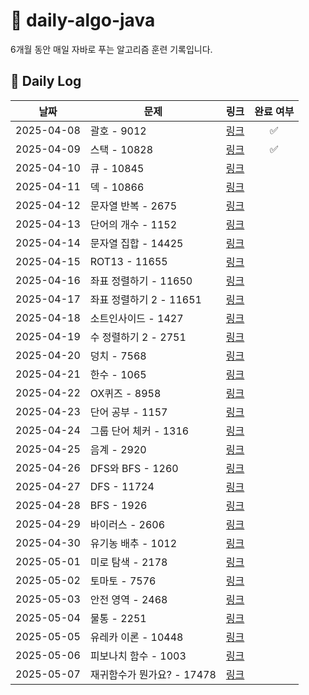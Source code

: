 # 📘 daily-algo-java

6개월 동안 매일 자바로 푸는 알고리즘 훈련 기록입니다.

## 📅 Daily Log

|     날짜      | 문제 | 링크 |    완료 여부    |
|:-----------:|------|------|:-----------:|
| 2025-04-08  | 괄호 - 9012 | [링크](https://www.acmicpc.net/problem/9012) |      ✅      |
| 2025-04-09  | 스택 - 10828 | [링크](https://www.acmicpc.net/problem/10828) |      ✅      |
| 2025-04-10  | 큐 - 10845 | [링크](https://www.acmicpc.net/problem/10845) |             |
| 2025-04-11  | 덱 - 10866 | [링크](https://www.acmicpc.net/problem/10866) |             |
| 2025-04-12  | 문자열 반복 - 2675 | [링크](https://www.acmicpc.net/problem/2675) |             |
| 2025-04-13  | 단어의 개수 - 1152 | [링크](https://www.acmicpc.net/problem/1152) |             |
| 2025-04-14  | 문자열 집합 - 14425 | [링크](https://www.acmicpc.net/problem/14425) |             |
| 2025-04-15  | ROT13 - 11655 | [링크](https://www.acmicpc.net/problem/11655) |             |
| 2025-04-16  | 좌표 정렬하기 - 11650 | [링크](https://www.acmicpc.net/problem/11650) |             |
| 2025-04-17  | 좌표 정렬하기 2 - 11651 | [링크](https://www.acmicpc.net/problem/11651) |             |
| 2025-04-18  | 소트인사이드 - 1427 | [링크](https://www.acmicpc.net/problem/1427) |             |
| 2025-04-19  | 수 정렬하기 2 - 2751 | [링크](https://www.acmicpc.net/problem/2751) |             |
| 2025-04-20  | 덩치 - 7568 | [링크](https://www.acmicpc.net/problem/7568) |             |
| 2025-04-21  | 한수 - 1065 | [링크](https://www.acmicpc.net/problem/1065) |             |
| 2025-04-22  | OX퀴즈 - 8958 | [링크](https://www.acmicpc.net/problem/8958) |             |
| 2025-04-23  | 단어 공부 - 1157 | [링크](https://www.acmicpc.net/problem/1157) |             |
| 2025-04-24  | 그룹 단어 체커 - 1316 | [링크](https://www.acmicpc.net/problem/1316) |             |
| 2025-04-25  | 음계 - 2920 | [링크](https://www.acmicpc.net/problem/2920) |             |
| 2025-04-26  | DFS와 BFS - 1260 | [링크](https://www.acmicpc.net/problem/1260) |             |
| 2025-04-27  | DFS - 11724 | [링크](https://www.acmicpc.net/problem/11724) |             |
| 2025-04-28  | BFS - 1926 | [링크](https://www.acmicpc.net/problem/1926) |             |
| 2025-04-29  | 바이러스 - 2606 | [링크](https://www.acmicpc.net/problem/2606) |             |
| 2025-04-30  | 유기농 배추 - 1012 | [링크](https://www.acmicpc.net/problem/1012) |             |
| 2025-05-01  | 미로 탐색 - 2178 | [링크](https://www.acmicpc.net/problem/2178) |             |
| 2025-05-02  | 토마토 - 7576 | [링크](https://www.acmicpc.net/problem/7576) |             |
| 2025-05-03  | 안전 영역 - 2468 | [링크](https://www.acmicpc.net/problem/2468) |             |
| 2025-05-04  | 물통 - 2251 | [링크](https://www.acmicpc.net/problem/2251) |             |
| 2025-05-05  | 유레카 이론 - 10448 | [링크](https://www.acmicpc.net/problem/10448) |             |
| 2025-05-06  | 피보나치 함수 - 1003 | [링크](https://www.acmicpc.net/problem/1003) |             |
| 2025-05-07  | 재귀함수가 뭔가요? - 17478 | [링크](https://www.acmicpc.net/problem/17478) |             |
